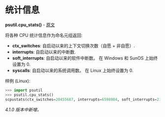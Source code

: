# 统计信息

**psutil.cpu_stats()** - [原文](https://psutil.readthedocs.io/en/latest/#psutil.cpu_stats)

将各种 CPU 统计信息作为命名元组返回:

- **ctx_switches**: 自启动以来的上下文切换次数（自愿 + 非自愿）.
- **interrupts**: 自启动以来的中断数.
- **soft_interrupts**: 自启动以来的软件中断数。 在 Windows 和 SunOS 上始终设置为 0.
- **syscalls**: 自启动以来的系统调用数。 在 Linux 上始终设置为 0.

样例 (Linux):

```python
>>> import psutil
>>> psutil.cpu_stats()
scpustats(ctx_switches=20455687, interrupts=6598984, soft_interrupts=2134212, syscalls=0)
```

_4.1.0 版本中新增。_
